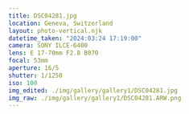 ```yaml
---
title: DSC04281.jpg
location: Geneva, Switzerland
layout: photo-vertical.njk
datetime_taken: "2024:03:24 17:19:00"
camera: SONY ILCE-6400
lens: E 17-70mm F2.8 B070
focal: 53mm
aperture: 16/5
shutter: 1/1250
iso: 100
img_edited: ./img/gallery/gallery1/DSC04281.jpg
img_raw: ./img/gallery/gallery1/DSC04281.ARW.png
---
```

